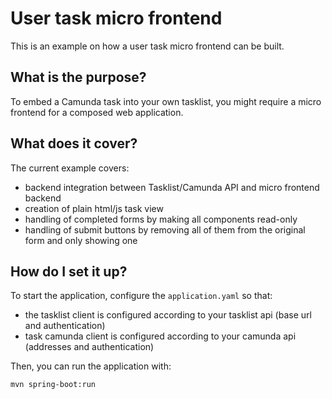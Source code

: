 # User task micro frontend

This is an example on how a user task micro frontend can be built.

## What is the purpose?

To embed a Camunda task into your own tasklist, you might require a micro frontend for a composed web application.

## What does it cover?

The current example covers:

* backend integration between Tasklist/Camunda API and micro frontend backend
* creation of plain html/js task view
* handling of completed forms by making all components read-only
* handling of submit buttons by removing all of them from the original form and only showing one

## How do I set it up?

To start the application, configure the `application.yaml` so that:

* the tasklist client is configured according to your tasklist api (base url and authentication)
* task camunda client is configured according to your camunda api (addresses and authentication)

Then, you can run the application with:

```shell
mvn spring-boot:run
```